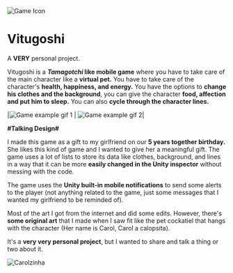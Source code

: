 <img src="https://i.imgur.com/VbBxQXl.png" alt="Game Icon">            

# <b>Vitugoshi</b>
                 
                 
A <b>VERY</b> personal project.           
                 
Vitugoshi is a <b><i>Tamagotchi</i> like mobile game</b> where you have to take care of the main character like a <b>virtual pet.</b>
You have to take care of the character's <b>health, happiness, and energy.</b>
You have the options to <b>change his clothes and the background</b>, you can give the character <b>food, affection and put him to sleep.</b> You can also <b>cycle through the character lines.</b>

|<img src="https://i.imgur.com/UTu6sBH.gif" alt="Game example gif 1"> |   <img src="https://i.imgur.com/ls697Bw.gif" alt="Game example gif 2">|

<b>#Talking Design#</b>
           
I made this game as a gift to my girlfriend on our <b>5 years together birthday.</b> She likes this kind of game and I wanted to give her a meaningful gift.
The game uses a lot of lists to store its data like clothes, background, and lines in a way that it can be more <b>easily changed in the Unity inspector</b> without messing with the code. 

The game uses the <b>Unity built-in mobile notifications</b> to send some alerts to the player (not anything related to the game, just some messages that I wanted my girlfriend to be reminded of).

Most of the art I got from the internet and did some edits. However, there's <b>some original art</b> that I made when I saw fit like the pet cockatiel that hangs with the character (Her name is Carol, Carol a calopsita).

It's a <b>very very personal project</b>, but I wanted to share and talk a thing or two about it.

<img src="https://i.imgur.com/GE00lTg.png" alt="Carolzinha">
